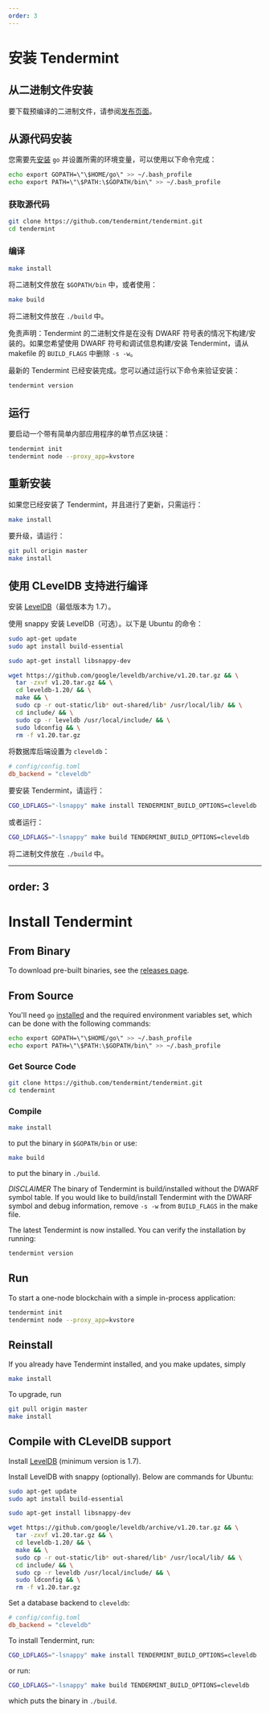 ```yaml
---
order: 3
---
```


# 安装 Tendermint

## 从二进制文件安装

要下载预编译的二进制文件，请参阅[发布页面](https://github.com/tendermint/tendermint/releases)。

## 从源代码安装

您需要先[安装](https://golang.org/doc/install) `go` 并设置所需的环境变量，可以使用以下命令完成：

```sh
echo export GOPATH=\"\$HOME/go\" >> ~/.bash_profile
echo export PATH=\"\$PATH:\$GOPATH/bin\" >> ~/.bash_profile
```

### 获取源代码

```sh
git clone https://github.com/tendermint/tendermint.git
cd tendermint
```

### 编译

```sh
make install
```

将二进制文件放在 `$GOPATH/bin` 中，或者使用：

```sh
make build
```

将二进制文件放在 `./build` 中。

免责声明：Tendermint 的二进制文件是在没有 DWARF 符号表的情况下构建/安装的。如果您希望使用 DWARF 符号和调试信息构建/安装 Tendermint，请从 makefile 的 `BUILD_FLAGS` 中删除 `-s -w`。

最新的 Tendermint 已经安装完成。您可以通过运行以下命令来验证安装：

```sh
tendermint version
```

## 运行

要启动一个带有简单内部应用程序的单节点区块链：

```sh
tendermint init
tendermint node --proxy_app=kvstore
```

## 重新安装

如果您已经安装了 Tendermint，并且进行了更新，只需运行：

```sh
make install
```

要升级，请运行：

```sh
git pull origin master
make install
```

## 使用 CLevelDB 支持进行编译

安装 [LevelDB](https://github.com/google/leveldb)（最低版本为 1.7）。

使用 snappy 安装 LevelDB（可选）。以下是 Ubuntu 的命令：

```sh
sudo apt-get update
sudo apt install build-essential

sudo apt-get install libsnappy-dev

wget https://github.com/google/leveldb/archive/v1.20.tar.gz && \
  tar -zxvf v1.20.tar.gz && \
  cd leveldb-1.20/ && \
  make && \
  sudo cp -r out-static/lib* out-shared/lib* /usr/local/lib/ && \
  cd include/ && \
  sudo cp -r leveldb /usr/local/include/ && \
  sudo ldconfig && \
  rm -f v1.20.tar.gz
```

将数据库后端设置为 `cleveldb`：

```toml
# config/config.toml
db_backend = "cleveldb"
```

要安装 Tendermint，请运行：

```sh
CGO_LDFLAGS="-lsnappy" make install TENDERMINT_BUILD_OPTIONS=cleveldb
```

或者运行：

```sh
CGO_LDFLAGS="-lsnappy" make build TENDERMINT_BUILD_OPTIONS=cleveldb
```

将二进制文件放在 `./build` 中。


---
order: 3
---

# Install Tendermint

## From Binary

To download pre-built binaries, see the [releases page](https://github.com/tendermint/tendermint/releases).

## From Source

You'll need `go` [installed](https://golang.org/doc/install) and the required
environment variables set, which can be done with the following commands:

```sh
echo export GOPATH=\"\$HOME/go\" >> ~/.bash_profile
echo export PATH=\"\$PATH:\$GOPATH/bin\" >> ~/.bash_profile
```

### Get Source Code

```sh
git clone https://github.com/tendermint/tendermint.git
cd tendermint
```

### Compile

```sh
make install
```

to put the binary in `$GOPATH/bin` or use:

```sh
make build
```

to put the binary in `./build`.

_DISCLAIMER_ The binary of Tendermint is build/installed without the DWARF
symbol table. If you would like to build/install Tendermint with the DWARF
symbol and debug information, remove `-s -w` from `BUILD_FLAGS` in the make
file.

The latest Tendermint is now installed. You can verify the installation by
running:

```sh
tendermint version
```

## Run

To start a one-node blockchain with a simple in-process application:

```sh
tendermint init
tendermint node --proxy_app=kvstore
```

## Reinstall

If you already have Tendermint installed, and you make updates, simply

```sh
make install
```

To upgrade, run

```sh
git pull origin master
make install
```

## Compile with CLevelDB support

Install [LevelDB](https://github.com/google/leveldb) (minimum version is 1.7).

Install LevelDB with snappy (optionally). Below are commands for Ubuntu:

```sh
sudo apt-get update
sudo apt install build-essential

sudo apt-get install libsnappy-dev

wget https://github.com/google/leveldb/archive/v1.20.tar.gz && \
  tar -zxvf v1.20.tar.gz && \
  cd leveldb-1.20/ && \
  make && \
  sudo cp -r out-static/lib* out-shared/lib* /usr/local/lib/ && \
  cd include/ && \
  sudo cp -r leveldb /usr/local/include/ && \
  sudo ldconfig && \
  rm -f v1.20.tar.gz
```

Set a database backend to `cleveldb`:

```toml
# config/config.toml
db_backend = "cleveldb"
```

To install Tendermint, run:

```sh
CGO_LDFLAGS="-lsnappy" make install TENDERMINT_BUILD_OPTIONS=cleveldb
```

or run:

```sh
CGO_LDFLAGS="-lsnappy" make build TENDERMINT_BUILD_OPTIONS=cleveldb
```

which puts the binary in `./build`.
